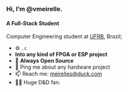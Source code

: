 
### Hi, I’m @vmeirelle. </p> 
#### A Full-Stack Student
Computer Engineering student at [UFRB](https://ufrb.edu.br), Brazil;<br>

- ⚙️  `.c`
- **Into any kind of FPGA or ESP project**
- 🌱 **Always Open Source**
- 💬 Ping me about any hardware project
- 📫 Reach me: [meirelles@duck.com](meirelles@duck.com)
- 🧙‍♂️ Huge D&D fan.
